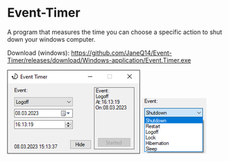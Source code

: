 # Event-Timer
A program that measures the time you can choose a specific action to shut down your windows computer.

Download (windows):
https://github.com/JaneQ14/Event-Timer/releases/download/Windows-application/Event.Timer.exe

![](https://github.com/JaneQ14/Event-Timer/blob/main/img/app.png)
![](https://github.com/JaneQ14/Event-Timer/blob/main/img/app-events.png)
